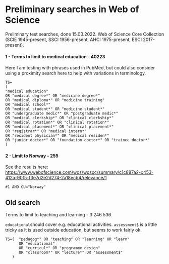 # Preliminary searches in Web of Science

Preliminary test searches, done 15.03.2022. Web of Science Core Collection (SCIE 1945-present, SSCI 1956-present, AHCI 1975-present, ESCI 2017-present).

#### 1 - Terms to limit to medical education - 40223
Here I am testing with phrases used in PubMed, but could also consider using a proximity search here to help with variations in terminology.

```
TS=
(
"medical education"
OR "medical degree*" OR "medicine degree*"
OR "medical diploma*" OR "medicine training"
OR "medical school*"
OR "medical student*" OR "medicine student*"
OR "undergraduate medic*" OR "postgraduate medic*" 
OR "medical clerkship*" OR "clinical clerkship*"
OR "medical rotation*" OR "clinical rotation*"
OR "medical placement*" OR "clinical placement*"
OR "registrar*" OR "medical intern*"
OR "resident physician*" OR "medical residen*" 
OR "junior doctor*" OR "foundation doctor*" OR "trainee doctor*" 
) 
```

#### 2 - Limit to Norway - 255
See the results here: https://www.webofscience.com/wos/woscc/summary/c1c887a2-c453-412a-90f5-f3e7d2e2d274-2a18ecb4/relevance/1
```
#1 AND CU="Norway"
```

## Old search

Terms to limit to teaching and learning - 3 246 536

`educational`should cover e.g. educational activities. `assessment$` is a little tricky as it is used outside education, but seems to work fairly ok.
``` 
TS=(  "pedagog*" OR "teaching" OR "learning" OR "learn" 
      OR "educational" 
      OR "curricul*" OR "programme design" 
      OR "classroom*" OR "lecture*" OR "assessment$"
   )
```
